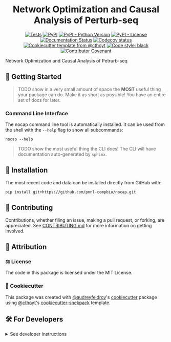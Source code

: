 <!--
<p align="center">
  <img src="https://github.com/pnnl-compbio/nocap/raw/main/docs/source/logo.png" height="150">
</p>
-->

<h1 align="center">
  Network Optimization and Causal Analysis of Perturb-seq
</h1>

<p align="center">
    <a href="https://github.com/pnnl-compbio/nocap/actions/workflows/tests.yml">
        <img alt="Tests" src="https://github.com/pnnl-compbio/nocap/workflows/Tests/badge.svg" /></a>
    <a href="https://pypi.org/project/nocap">
        <img alt="PyPI" src="https://img.shields.io/pypi/v/nocap" /></a>
    <a href="https://pypi.org/project/nocap">
        <img alt="PyPI - Python Version" src="https://img.shields.io/pypi/pyversions/nocap" /></a>
    <a href="https://github.com/pnnl-compbio/nocap/blob/main/LICENSE">
        <img alt="PyPI - License" src="https://img.shields.io/pypi/l/nocap" /></a>
    <a href='https://nocap.readthedocs.io/en/latest/?badge=latest'>
        <img src='https://readthedocs.org/projects/nocap/badge/?version=latest' alt='Documentation Status' /></a>
    <a href="https://codecov.io/gh/pnnl-compbio/nocap/branch/main">
        <img src="https://codecov.io/gh/pnnl-compbio/nocap/branch/main/graph/badge.svg" alt="Codecov status" /></a>  
    <a href="https://github.com/cthoyt/cookiecutter-python-package">
        <img alt="Cookiecutter template from @cthoyt" src="https://img.shields.io/badge/Cookiecutter-snekpack-blue" /></a>
    <a href='https://github.com/psf/black'>
        <img src='https://img.shields.io/badge/code%20style-black-000000.svg' alt='Code style: black' /></a>
    <a href="https://github.com/pnnl-compbio/nocap/blob/main/.github/CODE_OF_CONDUCT.md">
        <img src="https://img.shields.io/badge/Contributor%20Covenant-2.1-4baaaa.svg" alt="Contributor Covenant"/></a>
</p>

Network Optimization and Causal Analysis of Petrurb-seq

## 💪 Getting Started

> TODO show in a very small amount of space the **MOST** useful thing your package can do.
> Make it as short as possible! You have an entire set of docs for later.

### Command Line Interface

The nocap command line tool is automatically installed. It can
be used from the shell with the `--help` flag to show all subcommands:

```shell
nocap --help
```

> TODO show the most useful thing the CLI does! The CLI will have documentation auto-generated
> by `sphinx`.

## 🚀 Installation

<!-- Uncomment this section after your first ``tox -e finish``
The most recent release can be installed from
[PyPI](https://pypi.org/project/nocap/) with:

```shell
pip install nocap
```
-->

The most recent code and data can be installed directly from GitHub with:

```shell
pip install git+https://github.com/pnnl-compbio/nocap.git
```

## 👐 Contributing

Contributions, whether filing an issue, making a pull request, or forking, are appreciated. See
[CONTRIBUTING.md](https://github.com/pnnl-compbio/nocap/blob/master/.github/CONTRIBUTING.md) for more information on getting involved.

## 👋 Attribution

### ⚖️ License

The code in this package is licensed under the MIT License.

<!--
### 📖 Citation

Citation goes here!
-->

<!--
### 🎁 Support

This project has been supported by the following organizations (in alphabetical order):

- [Harvard Program in Therapeutic Science - Laboratory of Systems Pharmacology](https://hits.harvard.edu/the-program/laboratory-of-systems-pharmacology/)

-->

<!--
### 💰 Funding

This project has been supported by the following grants:

| Funding Body                                             | Program                                                                                                                       | Grant           |
|----------------------------------------------------------|-------------------------------------------------------------------------------------------------------------------------------|-----------------|
| DARPA                                                    | [Automating Scientific Knowledge Extraction (ASKE)](https://www.darpa.mil/program/automating-scientific-knowledge-extraction) | HR00111990009   |
-->

### 🍪 Cookiecutter

This package was created with [@audreyfeldroy](https://github.com/audreyfeldroy)'s
[cookiecutter](https://github.com/cookiecutter/cookiecutter) package using [@cthoyt](https://github.com/cthoyt)'s
[cookiecutter-snekpack](https://github.com/cthoyt/cookiecutter-snekpack) template.

## 🛠️ For Developers

<details>
  <summary>See developer instructions</summary>

The final section of the README is for if you want to get involved by making a code contribution.

### Development Installation

To install in development mode, use the following:

```bash
git clone git+https://github.com/pnnl-compbio/nocap.git
cd nocap
pip install -e .
```

### 🥼 Testing

After cloning the repository and installing `tox` with `pip install tox`, the unit tests in the `tests/` folder can be
run reproducibly with:

```shell
tox
```

Additionally, these tests are automatically re-run with each commit in a
[GitHub Action](https://github.com/pnnl-compbio/nocap/actions?query=workflow%3ATests).

### 📖 Building the Documentation

The documentation can be built locally using the following:

```shell
git clone git+https://github.com/pnnl-compbio/nocap.git
cd nocap
tox -e docs
open docs/build/html/index.html
``` 

The documentation automatically installs the package as well as the `docs`
extra specified in the [`setup.cfg`](setup.cfg). `sphinx` plugins
like `texext` can be added there. Additionally, they need to be added to the
`extensions` list in [`docs/source/conf.py`](docs/source/conf.py).

The documentation can be deployed to [ReadTheDocs](https://readthedocs.io) using 
[this guide](https://docs.readthedocs.io/en/stable/intro/import-guide.html).
The [`.readthedocs.yml`](.readthedocs.yml) YAML file contains all the configuration you'll need.
You can also set up continuous integration on GitHub to check not only that
Sphinx can build the documentation in an isolated environment (i.e., with ``tox -e docs-test``)
but also that [ReadTheDocs can build it too](https://docs.readthedocs.io/en/stable/pull-requests.html).

### 📦 Making a Release

After installing the package in development mode and installing
`tox` with `pip install tox`, the commands for making a new release are contained within the `finish` environment
in `tox.ini`. Run the following from the shell:

```shell
tox -e finish
```

This script does the following:

1. Uses [Bump2Version](https://github.com/c4urself/bump2version) to switch the version number in the `setup.cfg`,
   `src/nocap/version.py`, and [`docs/source/conf.py`](docs/source/conf.py) to not have the `-dev` suffix
2. Packages the code in both a tar archive and a wheel using [`build`](https://github.com/pypa/build)
3. Uploads to PyPI using [`twine`](https://github.com/pypa/twine). Be sure to have a `.pypirc` file
   configured to avoid the need for manual input at this step
4. Push to GitHub. You'll need to make a release going with the commit where the version was bumped.
5. Bump the version to the next patch. If you made big changes and want to bump the version by minor, you can
   use `tox -e bumpversion -- minor` after.

</details>
